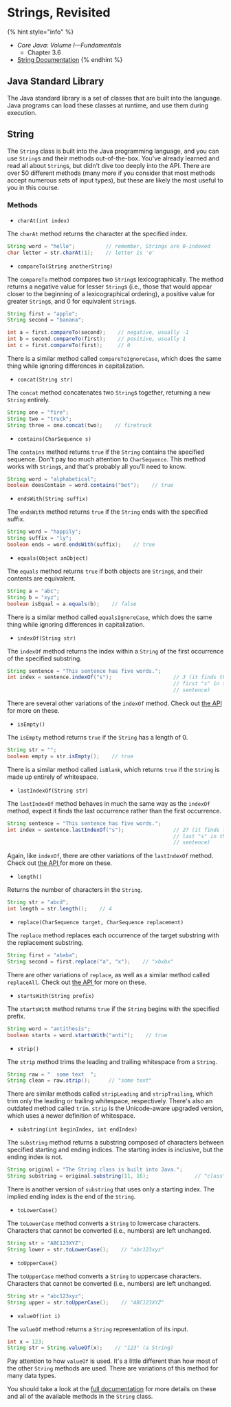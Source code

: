 # Strings, Revisited

{% hint style="info" %}
* _Core Java: Volume I—Fundamentals_
  * Chapter 3.6
* [String Documentation](https://docs.oracle.com/en/java/javase/11/docs/api/java.base/java/lang/String.html)
{% endhint %}

## Java Standard Library

The Java standard library is a set of classes that are built into the language. Java programs can load these classes at runtime, and use them during execution.

## String

The `String` class is built into the Java programming language, and you can use `String`s and their methods out-of-the-box. You've already learned and read all about `String`s, but didn't dive too deeply into the API.  There are over 50 different methods \(many more if you consider that most methods accept numerous sets of input types\), but these are likely the most useful to you in this course.

### Methods

* `charAt(int index)`

The `charAt` method returns the character at the specified index.

```java
String word = "hello";          // remember, Strings are 0-indexed
char letter = str.charAt(1);    // letter is 'e'
```

* `compareTo(String anotherString)`

The `compareTo` method compares two `String`s lexicographically. The method returns a negative value for lesser `String`s \(i.e., those that would appear closer to the beginning of a lexicographical ordering\), a positive value for greater `String`s, and 0 for equivalent `String`s.

```java
String first = "apple";
String second = "banana";

int a = first.compareTo(second);    // negative, usually -1
int b = second.compareTo(first);    // positive, usually 1
int c = first.compareTo(first);     // 0
```

There is a similar method called `compareToIgnoreCase`, which does the same thing while ignoring differences in capitalization.

* `concat(String str)`

The `concat` method concatenates two `String`s together, returning a new `String` entirely.

```java
String one = "fire";
String two = "truck";
String three = one.concat(two);    // firetruck
```

* `contains(CharSequence s)`

The `contains` method returns `true` if the `String` contains the specified sequence. Don't pay too much attention to `CharSequence`. This method works with `String`s, and that's probably all you'll need to know.

```java
String word = "alphabetical";
boolean doesContain = word.contains("bet");    // true
```

* `endsWith(String suffix)`

The `endsWith` method returns `true` if the `String` ends with the specified suffix.

```java
String word = "happily";
String suffix = "ly";
boolean ends = word.endsWith(suffix);    // true
```

* `equals(Object anObject)`

The `equals` method returns `true` if both objects are `String`s, and their contents are equivalent.

```java
String a = "abc";
String b = "xyz";
boolean isEqual = a.equals(b);    // false
```

There is a similar method called `equalsIgnoreCase`, which does the same thing while ignoring differences in capitalization.

* `indexOf(String str)`

The `indexOf` method returns the index within a `String` of the first occurrence of the specified substring.

```java
String sentence = "This sentence has five words.";
int index = sentence.indexOf("s");                    // 3 (it finds the
                                                      // first "s" in the
                                                      // sentence)
```

There are several other variations of the `indexOf` method. Check out [the API ](https://docs.oracle.com/en/java/javase/12/docs/api/java.base/java/lang/String.html)for more on these.

* `isEmpty()`

The `isEmpty` method returns `true` if the `String` has a length of 0.

```java
String str = "";
boolean empty = str.isEmpty();    // true
```

There is a similar method called `isBlank`, which returns `true` if the `String` is made up entirely of whitespace.

* `lastIndexOf(String str)`

The `lastIndexOf` method behaves in much the same way as the `indexOf` method, expect it finds the last occurrence rather than the first occurrence.

```java
String sentence = "This sentence has five words.";
int index = sentence.lastIndexOf("s");                // 27 (it finds the
                                                      // last "s" in the
                                                      // sentence)
```

Again, like `indexOf`, there are other variations of the `lastIndexOf` method. Check out [the API ](https://docs.oracle.com/en/java/javase/12/docs/api/java.base/java/lang/String.html) for more on these.

* `length()`

Returns the number of characters in the `String`.

```java
String str = "abcd";
int length = str.length();    // 4
```

* `replace(CharSequence target, CharSequence replacement)`

The `replace` method replaces each occurrence of the target substring with the replacement substring.

```java
String first = "ababa";
String second = first.replace("a", "x");    // "xbxbx"
```

There are other variations of `replace`, as well as a similar method called `replaceAll`. Check out [the API ](https://docs.oracle.com/en/java/javase/12/docs/api/java.base/java/lang/String.html)for more on these.

* `startsWith(String prefix)`

The `startsWith` method returns `true` if the `String` begins with the specified prefix.

```java
String word = "antithesis";
boolean starts = word.startsWith("anti");    // true
```

* `strip()`

The `strip` method trims the leading and trailing whitespace from a `String`.

```java
String raw = "  some text  ";
String clean = raw.strip();      // "some text"
```

There are similar methods called `stripLeading` and `stripTrailing`, which trim only the leading or trailing whitespace, respectively. There's also an outdated method called `trim`. `strip` is the Unicode-aware upgraded version, which uses a newer definition of whitespace.

* `substring(int beginIndex, int endIndex)`

The `substring` method returns a substring composed of characters between specified starting and ending indices. The starting index is inclusive, but the ending index is not.

```java
String original = "The String class is built into Java.";
String substring = original.substring(11, 16);               // "class"
```

There is another version of `substring` that uses only a starting index. The implied ending index is the end of the `String`.

* `toLowerCase()`

The `toLowerCase` method converts a `String` to lowercase characters. Characters that cannot be converted \(i.e., numbers\) are left unchanged.

```java
String str = "ABC123XYZ";
String lower = str.toLowerCase();    // "abc123xyz"
```

* `toUpperCase()`

The `toUpperCase` method converts a `String` to uppercase characters. Characters that cannot be converted \(i.e., numbers\) are left unchanged.

```java
String str = "abc123xyz";
String upper = str.toUpperCase();    // "ABC123XYZ"
```

* `valueOf(int i)`

The `valueOf` method returns a `String` representation of its input.

```java
int x = 123;
String str = String.valueOf(x);    // "123" (a String)
```

Pay attention to how `valueOf` is used. It's a little different than how most of the other `String` methods are used. There are variations of this method for many data types.

You should take a look at the [full documentation](https://docs.oracle.com/en/java/javase/12/docs/api/java.base/java/lang/String.html) for more details on these and all of the available methods in the `String` class.

